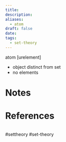 ```yaml
---
title: 
description: 
aliases:
  - atom
draft: false
date: 
tags:
  - set-theory
---
```



atom [urelement] 
- object distinct from set
- no elements 
# Notes

# References
``` ad-cite

```
#settheory
#set-theory